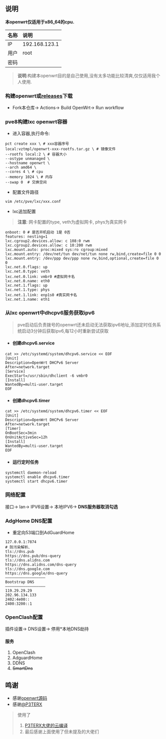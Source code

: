 ## 说明

**本openwrt仅适用于x86_64的cpu.**

  |名称 |说明 |
  |:----|:----|
  |IP| 192.168.123.1|
  |用户| root|
  |密码||

> **说明**:构建本openwrt目的是自己使用,没有太多功能比较清爽,仅仅适用我个人使用.

### 构建openwrt或[releases](https://github.com/eysp/build-openwrt/releases)下载
- Fork本仓库-> Actions-> Build OpenWrt-> Run workflow

### pve8构建lxc openwrt容器
- 进入容器,执行命令:
```
pct create xxx \ # xxx容器序号
local:vztmpl/openwrt-xxx-rootfs.tar.gz \ # 镜像文件
--rootfs local:2 \ # 容器大小
--ostype unmanaged \
--hostname openwrt \
--arch amd64 \
--cores 4 \ # cpu
--memory 1024 \ # 内存
--swap 0  # 交换空间
```

- 配置文件路径
``` shell
vim /etc/pve/lxc/xxx.conf
```

- lxc追加配置
>   **注意**: 网卡配置的type, veth为虚拟网卡, phys为真实网卡
```
onboot: 0 # 是否开机启动 1是 0否
features: nesting=1
lxc.cgroup2.devices.allow: c 108:0 rwm
lxc.cgroup2.devices.allow: c 10:200 rwm
lxc.mount.auto: proc:mixed sys:ro cgroup:mixed
lxc.mount.entry: /dev/net/tun dev/net/tun none rw,bind,create=file 0 0
lxc.mount.entry: /dev/ppp dev/ppp none rw,bind,optional,create=file 0 0
lxc.net.0.flags: up 
lxc.net.0.type: veth 
lxc.net.0.link: vmbr0 #虚拟网卡名
lxc.net.0.name: eth0
lxc.net.1.flags: up
lxc.net.1.type: phys
lxc.net.1.link: enp1s0 #真实网卡名
lxc.net.1.name: eth1
```

### 从lxc openwrt中dhcpv6服务获取ipv6
> pve启动后负责拨号的openwrt还未启动无法获取ipv6地址,添加定时任务系统启动3分钟后获取ipv6,每12小时重新尝试获取
- #### 创建dhcpv6.service
``` shell
cat >> /etc/systemd/system/dhcpv6.service << EOF
[Unit]
Description=OpenWrt DHCPv6 Server
After=network.target
[Service]
ExecStart=/usr/sbin/dhclient -6 vmbr0
[Install]
WantedBy=multi-user.target
EOF
```
- #### 创建dhcpv6.timer
``` shell
cat >> /etc/systemd/system/dhcpv6.timer << EOF
[Unit]
Description=OpenWrt DHCPv6 Server
After=network.target
[Timer]
OnBootSec=3min
OnUnitActiveSec=12h
[Install]
WantedBy=multi-user.target
EOF
```
- #### 运行定时任务
``` shell
systemctl daemon-reload
systemctl enable dhcpv6.timer
systemctl start dhcpv6.timer
```

### 网络配置
接口-> lan-> IPV6设置-> 本地IPV6-> **DNS服务器取消勾选**

### AdgHome DNS配置
- 重定向53端口到AdGuardHome
```
127.0.0.1:7874
# 防污染解析、
tls://dns.pub
https://dns.pub/dns-query
tls://dns.alidns.com
https://dns.alidns.com/dns-query
tls://dns.google.com
https://dns.google/dns-query
——————————————————
Bootstrap DNS
——————————————————
119.29.29.29
202.96.134.133
2402:4e00::
2400:3200::1
```

### OpenClash配置
插件设置-> DNS设置-> 停用*本地DNS劫持

#### 服务
  1. OpenClash
  2. AdguardHome
  3. DDNS
  4. ~~SmartDns~~

## 鸣谢

- 感谢[openwrt源码](https://github.com/openwrt/openwrt)
- 感谢[@P3TERX](https://github.com/P3TERX)

> 使用了
>   1. [P3TERX大佬的云编译](https://github.com/P3TERX/Actions-OpenWrt)
>   2. 最后感谢上面使用了但未提及的大佬们

